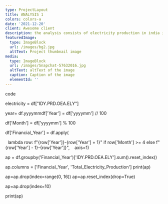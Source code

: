 ```yaml
---
type: ProjectLayout
title: ANALYSIS 1
colors: colors-a
date: '2021-12-20'
client: Awesome client
description: the analysis consists of electricity production in india in one year
featuredImage:
  type: ImageBlock
  url: /images/bg2.jpg
  altText: Project thumbnail image
media:
  type: ImageBlock
  url: /images/Snapchat-57632016.jpg
  altText: altText of the image
  caption: Caption of the image
  elementId: ''
---
```

code





electricity = df\["IDY.PRD.OEA.ELY"]

year= df.yyyymmdf\['Year'] = df\['yyyymm'] // 100

df\['Month'] = df\['yyyymm'] % 100

df\['Financial\_Year'] = df.apply(  

  lambda row: f"{row\['Year']}-{row\['Year'] + 1}" if row\['Month'] >= 4 else f"{row\['Year'] - 1}-{row\['Year']}",    axis=1)

ap = df.groupby('Financial\_Year')\['IDY.PRD.OEA.ELY'].sum().reset\_index()

ap.columns = \['Financial\_Year', 'Total\_Electricity\_Production']
print(ap)

ap=ap.drop(index=range(0, 16))
ap=ap.reset\_index(drop=True)

ap=ap.drop(index=10)

print(ap)





